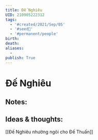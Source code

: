 ```yaml
---
title: Đế Nghiêu
UID: 210905222312
tags:
  - '#created/2021/Sep/05'
  - '#seed🥜'
  - '#permanent/people'
birth: 
death: 
aliases:
  - 
publish: True
---
```

# Đế Nghiêu

## Notes:


## Ideas & thoughts:
[[Đế Nghiêu nhường ngôi cho Đế Thuấn]]
